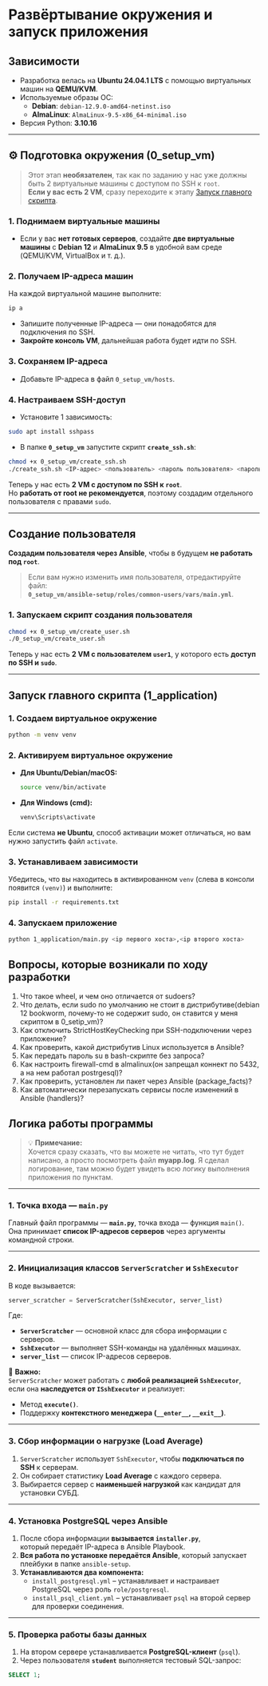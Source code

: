 # Развёртывание окружения и запуск приложения

## Зависимости

- Разработка велась на **Ubuntu 24.04.1 LTS** с помощью виртуальных машин на **QEMU/KVM**.
- Используемые образы ОС:
  - **Debian**: `debian-12.9.0-amd64-netinst.iso`
  - **AlmaLinux**: `AlmaLinux-9.5-x86_64-minimal.iso`
- Версия Python: **3.10.16**

---

## ⚙️ Подготовка окружения (0_setup_vm)

> Этот этап **необязателен**, так как по заданию у нас уже должны быть 2 виртуальные машины с доступом по SSH к `root`.  
> **Если у вас есть 2 VM**, сразу переходите к этапу [Запуск главного скрипта](#запуск-главного-скрипта-1_application).

### 1. Поднимаем виртуальные машины
- Если у вас **нет готовых серверов**, создайте **две виртуальные машины** с **Debian 12** и **AlmaLinux 9.5** в удобной вам среде (QEMU/KVM, VirtualBox и т. д.).

### 2. Получаем IP-адреса машин
На каждой виртуальной машине выполните:
```bash
ip a
```
- Запишите полученные IP-адреса — они понадобятся для подключения по SSH.
- **Закройте консоль VM**, дальнейшая работа будет идти по SSH.

### 3. Сохраняем IP-адреса
- Добавьте IP-адреса в файл `0_setup_vm/hosts`.

### 4. Настраиваем SSH-доступ
- Установите 1 зависимость:
```bash
sudo apt install sshpass
```
- В папке **`0_setup_vm`** запустите скрипт **`create_ssh.sh`**:
```bash
chmod +x 0_setup_vm/create_ssh.sh
./create_ssh.sh <IP-адрес> <пользователь> <пароль пользователя> <пароль root> <путь до публичного SSH-ключа>
```
Теперь у нас есть **2 VM с доступом по SSH к `root`**.  
Но **работать от root не рекомендуется**, поэтому создадим отдельного пользователя с правами `sudo`.

---

## Создание пользователя

**Создадим пользователя через Ansible**, чтобы в будущем **не работать под `root`**.

> Если вам нужно изменить имя пользователя, отредактируйте файл:  
> **`0_setup_vm/ansible-setup/roles/common-users/vars/main.yml`**.

### 1. Запускаем скрипт создания пользователя
```bash
chmod +x 0_setup_vm/create_user.sh
./0_setup_vm/create_user.sh
```
Теперь у нас есть **2 VM с пользователем `user1`**, у которого есть **доступ по SSH и `sudo`**.

---

## Запуск главного скрипта (1_application)

### 1. Создаем виртуальное окружение
```bash
python -m venv venv
```

### 2. Активируем виртуальное окружение
- **Для Ubuntu/Debian/macOS:**
  ```bash
  source venv/bin/activate
  ```
- **Для Windows (cmd):**
  ```cmd
  venv\Scripts\activate
  ```

Если система **не Ubuntu**, способ активации может отличаться, но вам нужно запустить файл `activate`.

### 3. Устанавливаем зависимости
Убедитесь, что вы находитесь в активированном `venv` (слева в консоли появится `(venv)`) и выполните:
```bash
pip install -r requirements.txt
```

### 4. Запускаем приложение
```bash
python 1_application/main.py <ip первого хоста>,<ip второго хоста>
```


## Вопросы, которые возникали по ходу разработки

1. Что такое wheel, и чем оно отличается от sudoers?
2. Что делать, если sudo по умолчанию не стоит в дистрибутиве(debian 12 bookworm, почему-то не содержит sudo, он ставится у меня скриптом в 0_setip_vm)?
3. Как отключить StrictHostKeyChecking при SSH-подключении через приложение?
4. Как проверить, какой дистрибутив Linux используется в Ansible?
5. Как передать пароль su в bash-скрипте без запроса?
6. Как настроить firewall-cmd в almalinux(он запрещал коннект по 5432, а на нем работал postrgesql)?
7. Как проверить, установлен ли пакет через Ansible (package_facts)?
8. Как автоматически перезапускать сервисы после изменений в Ansible (handlers)?

## Логика работы программы

> 💡 **Примечание:**  
> Хочется сразу сказать, что вы можете не читать, что тут будет написано, а просто посмотреть файл **myapp.log**.
> Я сделал логирование, там можно будет увидеть всю логику выполнения приложения по пунктам.

---

### 1. Точка входа — `main.py`
Главный файл программы — **`main.py`**, точка входа — функция `main()`.  
Она принимает **список IP-адресов серверов** через аргументы командной строки.

---

### 2. Инициализация классов `ServerScratcher` и `SshExecutor`
В коде вызывается:
```python
server_scratcher = ServerScratcher(SshExecutor, server_list)
```
Где:  
- **`ServerScratcher`** — основной класс для сбора информации с серверов.  
- **`SshExecutor`** — выполняет SSH-команды на удалённых машинах.  
- **`server_list`** — список IP-адресов серверов.  

🔹 **Важно:**  
`ServerScratcher` может работать с **любой реализацией `SshExecutor`**,  
если она **наследуется от `ISshExecutor`** и реализует:
- Метод **`execute()`**.
- Поддержку **контекстного менеджера (`__enter__`, `__exit__`)**.

---

### 3. Сбор информации о нагрузке (Load Average)
1. `ServerScratcher` использует `SshExecutor`, чтобы **подключаться по SSH** к серверам.
2. Он собирает статистику **Load Average** с каждого сервера.
3. Выбирается сервер с **наименьшей нагрузкой** как кандидат для установки СУБД.

---

### 4. Установка PostgreSQL через Ansible
1. После сбора информации **вызывается `installer.py`**,  
   который передаёт IP-адреса в Ansible Playbook.
2. **Вся работа по установке передаётся Ansible**, который запускает плейбуки в папке `ansible-setup`.
3. **Устанавливаются два компонента:**
   - `install_postgresql.yml`  – устанавливает и настраивает PostgreSQL через роль `role/postgresql`.
   - `install_psql_client.yml` – устанавливает `psql` на второй сервер для проверки соединения.

---

### 5. Проверка работы базы данных
1. На втором сервере устанавливается **PostgreSQL-клиент** (`psql`).
2. Через пользователя **`student`** выполняется тестовый SQL-запрос:
```sql
SELECT 1;
```
